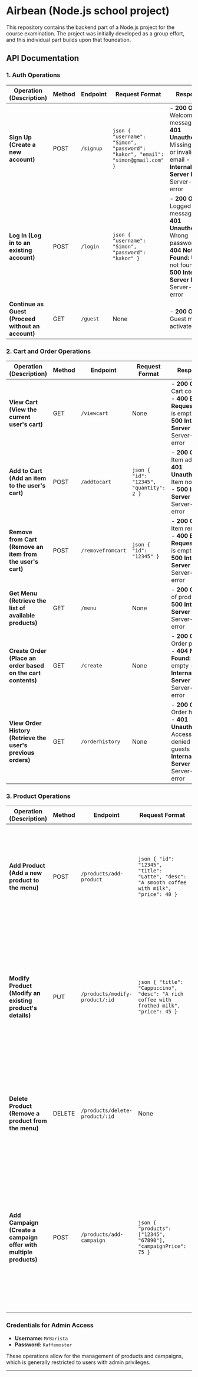 # Airbean (Node.js school project)

This repository contains the backend part of a Node.js project for the course examination. The project was initially developed as a group effort, and this individual part builds upon that foundation.

## API Documentation

### 1. Auth Operations

| **Operation (Description)** | **Method** | **Endpoint** | **Request Format** | **Response** | **Requirements** |
|-----------------------------|------------|--------------|--------------------|--------------|------------------|
| **Sign Up (Create a new account)** | POST | `/signup` | ```json { "username": "Simon", "password": "kakor", "email": "simon@gmail.com" } ``` | - **200 OK:** Welcome message - **401 Unauthorized:** Missing fields or invalid email - **500 Internal Server Error:** Server-side error | All fields are required |
| **Log In (Log in to an existing account)** | POST | `/login` | ```json { "username": "Simon", "password": "kakor" } ``` | - **200 OK:** Logged in message - **401 Unauthorized:** Wrong password - **404 Not Found:** User not found - **500 Internal Server Error:** Server-side error | All fields are required |
| **Continue as Guest (Proceed without an account)** | GET | `/guest` | None | - **200 OK:** Guest mode activated | None |



### 2. Cart and Order Operations

| **Operation (Description)** | **Method** | **Endpoint** | **Request Format** | **Response** | **Requirements** |
|-----------------------------|------------|--------------|--------------------|--------------|------------------|
| **View Cart (View the current user's cart)** | GET | `/viewcart` | None | - **200 OK:** Cart contents - **400 Bad Request:** Cart is empty - **500 Internal Server Error:** Server-side error | User must be authenticated |
| **Add to Cart (Add an item to the user's cart)** | POST | `/addtocart` | ```json { "id": "12345", "quantity": 2 } ``` | - **200 OK:** Item added - **401 Unauthorized:** Item not found - **500 Internal Server Error:** Server-side error | User must be authenticated |
| **Remove from Cart (Remove an item from the user's cart)** | POST | `/removefromcart` | ```json { "id": "12345" } ``` | - **200 OK:** Item removed - **400 Bad Request:** Cart is empty - **500 Internal Server Error:** Server-side error | User must be authenticated |
| **Get Menu (Retrieve the list of available products)** | GET | `/menu` | None | - **200 OK:** List of products - **500 Internal Server Error:** Server-side error | User must be authenticated |
| **Create Order (Place an order based on the cart contents)** | GET | `/create` | None | - **200 OK:** Order placed - **404 Not Found:** Cart is empty - **500 Internal Server Error:** Server-side error | User must be authenticated |
| **View Order History (Retrieve the user's previous orders)** | GET | `/orderhistory` | None | - **200 OK:** Order history - **401 Unauthorized:** Access denied for guests - **500 Internal Server Error:** Server-side error | User must be authenticated, not a guest |



### 3. Product Operations

| **Operation (Description)** | **Method** | **Endpoint** | **Request Format** | **Response** | **Requirements** |
|-----------------------------|------------|--------------|--------------------|--------------|------------------|
| **Add Product (Add a new product to the menu)** | POST | `/products/add-product` | ```json { "id": "12345", "title": "Latte", "desc": "A smooth coffee with milk", "price": 40 } ``` | - **201 Created:** Product added successfully - **400 Bad Request:** Missing fields - **500 Internal Server Error:** Server-side error | User must be an authenticated admin |
| **Modify Product (Modify an existing product's details)** | PUT | `/products/modify-product/:id` | ```json { "title": "Cappuccino", "desc": "A rich coffee with frothed milk", "price": 45 } ``` | - **200 OK:** Product modified successfully - **400 Bad Request:** No fields provided for update - **404 Not Found:** Product not found - **500 Internal Server Error:** Server-side error | User must be an authenticated admin, `id` in the URL can be either a MongoDB ObjectId or custom ID |
| **Delete Product (Remove a product from the menu)** | DELETE | `/products/delete-product/:id` | None | - **200 OK:** Product deleted successfully - **404 Not Found:** Product not found - **500 Internal Server Error:** Server-side error | User must be an authenticated admin, `id` in the URL can be either a MongoDB ObjectId or custom ID |
| **Add Campaign (Create a campaign offer with multiple products)** | POST | `/products/add-campaign` | ```json { "products": ["12345", "67890"], "campaignPrice": 75 } ``` | - **201 Created:** Campaign added successfully - **400 Bad Request:** Invalid request body - **404 Not Found:** One or more products not found - **500 Internal Server Error:** Server-side error | User must be an authenticated admin |

### Credentials for Admin Access
- **Username:** `MrBarista`
- **Password:** `Kaffemoster`

These operations allow for the management of products and campaigns, which is generally restricted to users with admin privileges.

---
